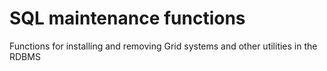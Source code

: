 # SQL maintenance functions 

Functions for installing and removing  Grid systems and other utilities in the RDBMS

